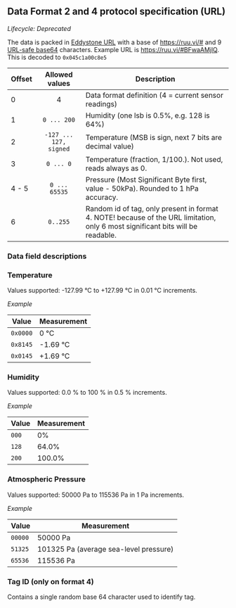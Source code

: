 ## Data Format 2 and 4 protocol specification (URL)
*Lifecycle: Deprecated*

The data is packed in [Eddystone URL](https://developers.google.com/beacons/eddystone) 
with a base of https://ruu.vi/# and 9 [URL-safe base64](https://en.wikipedia.org/wiki/Base64#URL_applications) characters. 
Example URL is https://ruu.vi/#BFwaAMjlQ.  This is decoded to `0x045c1a00c8e5`

Offset | Allowed values | Description
-----|:-----:|-----------
 0 | 4 | Data format definition (4 = current sensor readings)
 1 | `0 ... 200` | Humidity (one lsb is 0.5%, e.g. 128 is 64%)
 2 | `-127 ... 127, signed` | Temperature (MSB is sign, next 7 bits are decimal value)
 3 | `0 ... 0` | Temperature (fraction, 1/100.). Not used, reads always as 0.
 4 - 5| `0 ... 65535` | Pressure (Most Significant Byte first, value - 50kPa). Rounded to 1 hPa accuracy.
 6 | `0..255` | Random id of tag, only present in format 4. NOTE! because of the URL limitation, only 6 most significant bits will be readable. 
 
### Data field descriptions
### Temperature
Values supported: -127.99 °C to +127.99 °C in 0.01 °C increments.

_Example_ 

Value | Measurement
----|-----------
 `0x0000` | 0 °C
 `0x8145` | -1.69 °C
 `0x0145` | +1.69 °C

### Humidity
Values supported: 0.0 % to 100 % in 0.5 % increments.

_Example_

Value | Measurement
----|-----------
 `000` | 0%
 `128` | 64.0%
 `200` | 100.0%

### Atmospheric Pressure
Values supported: 50000 Pa to 115536 Pa in 1 Pa increments.

_Example_

Value | Measurement
----|-----------
 `00000` | 50000 Pa
 `51325` | 101325 Pa (average sea-level pressure)
 `65536` | 115536 Pa

### Tag ID (only on format 4)
Contains a single random base 64 character used to identify tag.